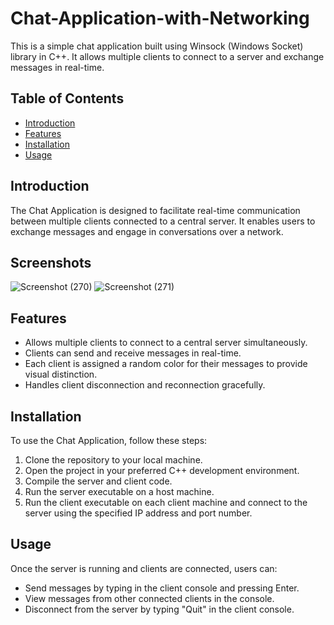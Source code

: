 # Chat-Application-with-Networking
This is a simple chat application built using Winsock (Windows Socket) library in C++. It allows multiple clients to connect to a server and exchange messages in real-time.

## Table of Contents

- [Introduction](#introduction)
- [Features](#features)
- [Installation](#installation)
- [Usage](#usage)

## Introduction

The Chat Application is designed to facilitate real-time communication between multiple clients connected to a central server. It enables users to exchange messages and engage in conversations over a network.
## Screenshots
![Screenshot (270)](https://github.com/Aditya-2002/Chat-Application-with-Networking/assets/88263450/cfddaa6d-0f59-4d53-be9d-fe0e65522233)
![Screenshot (271)](https://github.com/Aditya-2002/Chat-Application-with-Networking/assets/88263450/c1d1d24e-3f16-47d1-a9b3-56c09d0974f8)

## Features

- Allows multiple clients to connect to a central server simultaneously.
- Clients can send and receive messages in real-time.
- Each client is assigned a random color for their messages to provide visual distinction.
- Handles client disconnection and reconnection gracefully.

## Installation

To use the Chat Application, follow these steps:

1. Clone the repository to your local machine.
2. Open the project in your preferred C++ development environment.
3. Compile the server and client code.
4. Run the server executable on a host machine.
5. Run the client executable on each client machine and connect to the server using the specified IP address and port number.

## Usage

Once the server is running and clients are connected, users can:

- Send messages by typing in the client console and pressing Enter.
- View messages from other connected clients in the console.
- Disconnect from the server by typing "Quit" in the client console.



